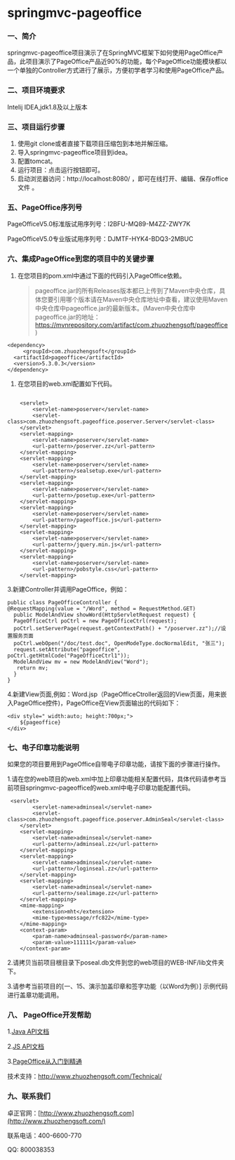# springmvc-pageoffice

### 一、简介

 springmvc-pageoffice项目演示了在SpringMVC框架下如何使用PageOffice产品，此项目演示了PageOffice产品近90%的功能，每个PageOffice功能模块都以一个单独的Controller方式进行了展示，方便初学者学习和使用PageOffice产品。

### 二、项目环境要求

 Intelij IDEA,jdk1.8及以上版本

### 三、项目运行步骤

1. 使用git clone或者直接下载项目压缩包到本地并解压缩。
2. 导入springmvc-pageoffice项目到idea。
3. 配置tomcat。
4. 运行项目：点击运行按钮即可。
5. 启动浏览器访问：http://localhost:8080/ ，即可在线打开、编辑、保存office文件 。

### 五、PageOffice序列号

 PageOfficeV5.0标准版试用序列号：I2BFU-MQ89-M4ZZ-ZWY7K

 ​PageOfficeV5.0专业版试用序列号：DJMTF-HYK4-BDQ3-2MBUC

### 六、集成PageOffice到您的项目中的关键步骤

1. 在您项目的pom.xml中通过下面的代码引入PageOffice依赖。

   > pageoffice.jar的所有Releases版本都已上传到了Maven中央仓库，具体您要引用哪个版本请在Maven中央仓库地址中查看，建议使用Maven中央仓库中pageoffice.jar的最新版本。(Maven中央仓库中pageoffice.jar的地址：https://mvnrepository.com/artifact/com.zhuozhengsoft/pageoffice)

```
<dependency>
     <groupId>com.zhuozhengsoft</groupId>   
  <artifactId>pageoffice</artifactId>   
  <version>5.3.0.3</version>
</dependency>
```

1. 在您项目的web.xml配置如下代码。

```

    <servlet>
        <servlet-name>poserver</servlet-name>
        <servlet-class>com.zhuozhengsoft.pageoffice.poserver.Server</servlet-class>
    </servlet>
    <servlet-mapping>
        <servlet-name>poserver</servlet-name>
        <url-pattern>/poserver.zz</url-pattern>
    </servlet-mapping>
    <servlet-mapping>
        <servlet-name>poserver</servlet-name>
        <url-pattern>/sealsetup.exe</url-pattern>
    </servlet-mapping>
    <servlet-mapping>
        <servlet-name>poserver</servlet-name>
        <url-pattern>/posetup.exe</url-pattern>
    </servlet-mapping>
    <servlet-mapping>
        <servlet-name>poserver</servlet-name>
        <url-pattern>/pageoffice.js</url-pattern>
    </servlet-mapping>
    <servlet-mapping>
        <servlet-name>poserver</servlet-name>
        <url-pattern>/jquery.min.js</url-pattern>
    </servlet-mapping>
    <servlet-mapping>
        <servlet-name>poserver</servlet-name>
        <url-pattern>/pobstyle.css</url-pattern>
    </servlet-mapping>
```

3.新建Controller并调用PageOffice，例如：

```
public class PageOfficeController {
@RequestMapping(value = "/Word", method = RequestMethod.GET)
  public ModelAndView showWord(HttpServletRequest request) {
  PageOfficeCtrl poCtrl = new PageOfficeCtrl(request);
  poCtrl.setServerPage(request.getContextPath() + "/poserver.zz");//设置服务页面
  poCtrl.webOpen("/doc/test.doc", OpenModeType.docNormalEdit, "张三");
  request.setAttribute("pageoffice", poCtrl.getHtmlCode("PageOfficeCtrl1"));
  ModelAndView mv = new ModelAndView("Word");
   return mv;
  }
}
```

4.新建View页面,例如：Word.jsp（PageOfficeCtroller返回的View页面，用来嵌入PageOffice控件)，PageOffice在View页面输出的代码如下：

```
<div style=" width:auto; height:700px;">
    ${pageoffice}
</div>
```

### 七、电子印章功能说明

 如果您的项目要用到PageOffice自带电子印章功能，请按下面的步骤进行操作。

 1.请在您的web项目的web.xml中加上印章功能相关配置代码，具体代码请参考当前项目springmvc-pageoffice的web.xml中电子印章功能配置代码。

```
 <servlet>
        <servlet-name>adminseal</servlet-name>
        <servlet-class>com.zhuozhengsoft.pageoffice.poserver.AdminSeal</servlet-class>
    </servlet>
    <servlet-mapping>
        <servlet-name>adminseal</servlet-name>
        <url-pattern>/adminseal.zz</url-pattern>
    </servlet-mapping>
    <servlet-mapping>
        <servlet-name>adminseal</servlet-name>
        <url-pattern>/loginseal.zz</url-pattern>
    </servlet-mapping>
    <servlet-mapping>
        <servlet-name>adminseal</servlet-name>
        <url-pattern>/sealimage.zz</url-pattern>
    </servlet-mapping>
    <mime-mapping>
        <extension>mht</extension>
        <mime-type>message/rfc822</mime-type>
    </mime-mapping>
    <context-param>
        <param-name>adminseal-password</param-name>
        <param-value>111111</param-value>
    </context-param>
```

 2.请拷贝当前项目根目录下poseal.db文件到您的web项目的WEB-INF/lib文件夹下。

 3.请参考当前项目的[一、15、演示加盖印章和签字功能（以Word为例）] 示例代码进行盖章功能调用。

### 八、 PageOffice开发帮助

 1.[Java API文档](http://www.zhuozhengsoft.com/help/java3/index.html)

 2.[JS API文档](http://www.zhuozhengsoft.com/help/js3/index.html)

 3.[PageOffice从入门到精通](https://www.kancloud.cn/pageoffice_course_group/pageoffice_course/646953)

 技术支持：http://www.zhuozhengsoft.com/Technical/

### 九、联系我们

 卓正官网：[http://www.zhuozhengsoft.com](http://www.zhuozhengsoft.com/)

 联系电话：400-6600-770

QQ: 800038353